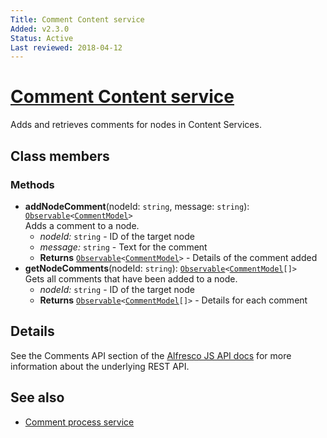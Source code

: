 ```yaml
---
Title: Comment Content service
Added: v2.3.0
Status: Active
Last reviewed: 2018-04-12
---
```


# [Comment Content service](../../../lib/core/services/comment-content.service.ts "Defined in comment-content.service.ts")

Adds and retrieves comments for nodes in Content Services.

## Class members

### Methods

*   **addNodeComment**(nodeId: `string`, message: `string`): [`Observable`](http://reactivex.io/documentation/observable.html)`<`[`CommentModel`](../../../lib/core/models/comment.model.ts)`>`<br/>
    Adds a comment to a node.
    *   *nodeId:* `string`  - ID of the target node
    *   *message:* `string`  - Text for the comment
    *   **Returns** [`Observable`](http://reactivex.io/documentation/observable.html)`<`[`CommentModel`](../../../lib/core/models/comment.model.ts)`>` - Details of the comment added
*   **getNodeComments**(nodeId: `string`): [`Observable`](http://reactivex.io/documentation/observable.html)`<`[`CommentModel`](../../../lib/core/models/comment.model.ts)`[]>`<br/>
    Gets all comments that have been added to a node.
    *   *nodeId:* `string`  - ID of the target node
    *   **Returns** [`Observable`](http://reactivex.io/documentation/observable.html)`<`[`CommentModel`](../../../lib/core/models/comment.model.ts)`[]>` - Details for each comment

## Details

See the Comments API section of the
[Alfresco JS API docs](https://github.com/Alfresco/alfresco-js-api/blob/master/src/alfresco-core-rest-api/docs/CommentsApi.md#addComment)
for more information about the underlying REST API.

## See also

*   [Comment process service](comment-process.service.md)
